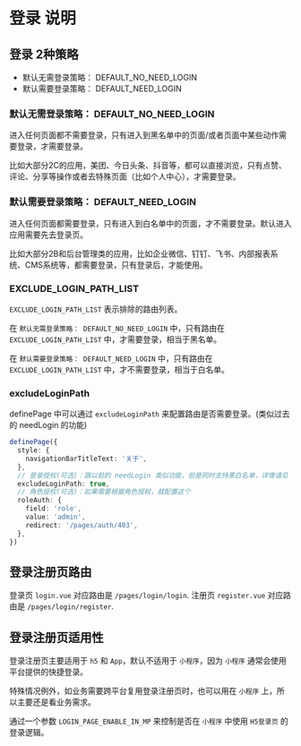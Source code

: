 # 登录 说明

## 登录 2种策略
- 默认无需登录策略： DEFAULT_NO_NEED_LOGIN
- 默认需要登录策略： DEFAULT_NEED_LOGIN

### 默认无需登录策略： DEFAULT_NO_NEED_LOGIN
进入任何页面都不需要登录，只有进入到黑名单中的页面/或者页面中某些动作需要登录，才需要登录。

比如大部分2C的应用，美团、今日头条、抖音等，都可以直接浏览，只有点赞、评论、分享等操作或者去特殊页面（比如个人中心），才需要登录。

### 默认需要登录策略： DEFAULT_NEED_LOGIN

进入任何页面都需要登录，只有进入到白名单中的页面，才不需要登录。默认进入应用需要先去登录页。

比如大部分2B和后台管理类的应用，比如企业微信、钉钉、飞书、内部报表系统、CMS系统等，都需要登录，只有登录后，才能使用。

### EXCLUDE_LOGIN_PATH_LIST
`EXCLUDE_LOGIN_PATH_LIST` 表示排除的路由列表。

在 `默认无需登录策略： DEFAULT_NO_NEED_LOGIN` 中，只有路由在 `EXCLUDE_LOGIN_PATH_LIST` 中，才需要登录，相当于黑名单。

在 `默认需要登录策略： DEFAULT_NEED_LOGIN` 中，只有路由在 `EXCLUDE_LOGIN_PATH_LIST` 中，才不需要登录，相当于白名单。

### excludeLoginPath
definePage 中可以通过 `excludeLoginPath` 来配置路由是否需要登录。(类似过去的 needLogin 的功能)

```ts
definePage({
  style: {
    navigationBarTitleText: '关于',
  },
  // 登录授权(可选)：跟以前的 needLogin 类似功能，但是同时支持黑白名单，详情请见 arc/router 文件夹
  excludeLoginPath: true,
  // 角色授权(可选)：如果需要根据角色授权，就配置这个
  roleAuth: {
    field: 'role',
    value: 'admin',
    redirect: '/pages/auth/403',
  },
})
```

## 登录注册页路由

登录页 `login.vue` 对应路由是 `/pages/login/login`.
注册页 `register.vue` 对应路由是 `/pages/login/register`.

## 登录注册页适用性

登录注册页主要适用于 `h5` 和 `App`，默认不适用于 `小程序`，因为 `小程序` 通常会使用平台提供的快捷登录。

特殊情况例外，如业务需要跨平台复用登录注册页时，也可以用在 `小程序` 上，所以主要还是看业务需求。

通过一个参数 `LOGIN_PAGE_ENABLE_IN_MP` 来控制是否在 `小程序` 中使用 `H5登录页` 的登录逻辑。
